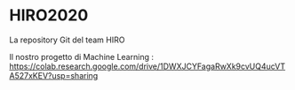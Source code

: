 # HIRO2020
La repository Git del team HIRO <p>
Il nostro progetto di Machine Learning : https://colab.research.google.com/drive/1DWXJCYFagaRwXk9cvUQ4ucVTA527xKEV?usp=sharing
